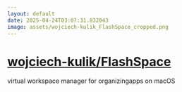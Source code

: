 ```yaml
---
layout: default
date: 2025-04-24T03:07:31.832043
image: assets/wojciech-kulik_FlashSpace_cropped.png
---
```


# [wojciech-kulik/FlashSpace](https://github.com/wojciech-kulik/FlashSpace)

virtual workspace manager for organizingapps on macOS
